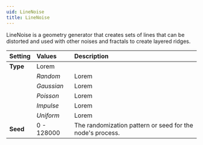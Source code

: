 ```yaml
---
uid: LineNoise
title: LineNoise
---
```


LineNoise is a geometry generator that creates sets of lines that can be distorted and used with other noises and fractals to create layered ridges.

| Setting  | Values     | Description                                               |
| :------- | :--------- | :-------------------------------------------------------- |
| **Type** | Lorem      |
|          | *Random*   | Lorem                                                     |
|          | *Gaussian* | Lorem                                                     |
|          | *Poisson*  | Lorem                                                     |
|          | *Impulse*  | Lorem                                                     |
|          | *Uniform*  | Lorem                                                     |
| **Seed** | 0 - 128000 | The randomization pattern or seed for the node's process. |



